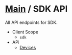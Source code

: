 [Main](https://github.com/Causemo/api-doc/blob/master/README.md) / SDK API
====================
All API endpoints for SDK. 

- Client Scope
  - `sdk`
- API 
  - [Devices](https://github.com/Causemo/api-doc/blob/master/sections/api/1/sdk/devices.md)

